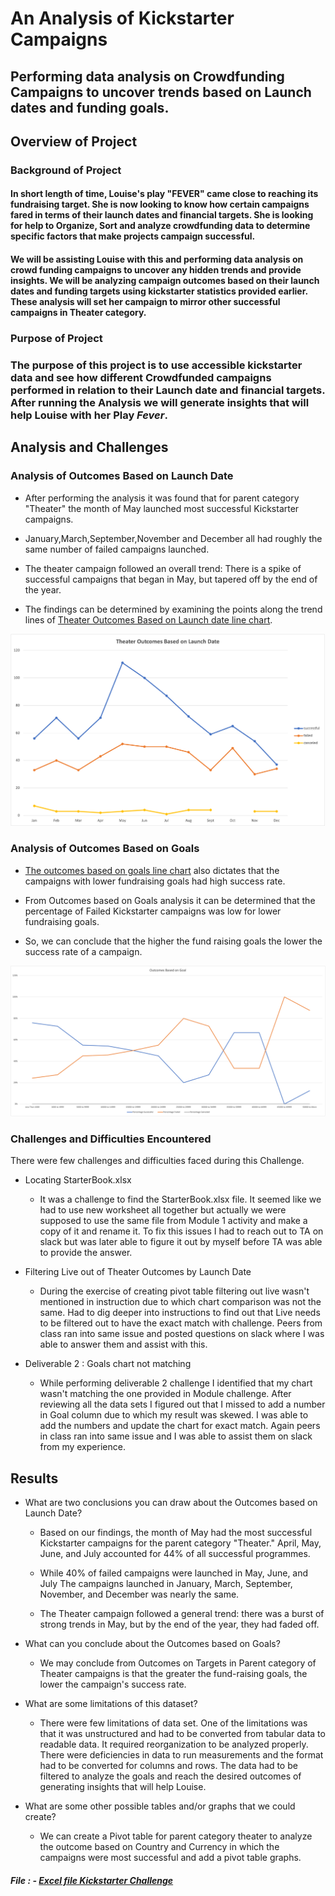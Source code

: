 
# An Analysis of Kickstarter Campaigns

  

## Performing data analysis on Crowdfunding Campaigns to uncover trends based on Launch dates and funding goals.

  

## Overview of Project

 ### Background of Project 

#### In short length of time, Louise's play "FEVER" came close to reaching its fundraising target. She is now looking to know how certain campaigns fared in terms of their launch dates and financial targets. She is looking for help to Organize, Sort and analyze crowdfunding data to determine specific factors that make projects campaign successful. 

#### We will be assisting Louise with this and performing data analysis on crowd funding campaigns to uncover any hidden trends and provide insights. We will be analyzing campaign outcomes based on their launch dates and funding targets using kickstarter statistics provided earlier. These analysis will set her campaign to mirror other successful campaigns in Theater category.

  

### Purpose of Project

  
### The purpose of this project is to use accessible kickstarter data and see how different Crowdfunded campaigns performed in relation to their Launch date and financial targets. After running the Analysis we will generate insights that will help Louise with her Play *Fever*. 

 ## Analysis and Challenges

  

### Analysis of Outcomes Based on Launch Date

  

* After performing the analysis it was found that for parent category "Theater" the month of May launched most successful Kickstarter campaigns.

  

* January,March,September,November and December all had roughly the same number of failed campaigns launched.

  

* The theater campaign followed an overall trend: There is a spike of successful campaigns that began in May, but tapered off by the end of the year.

  

* The findings can be determined by examining the points along the trend lines of [Theater Outcomes Based on Launch date line chart](https://github.com/awalindeep/Kickstarter-Analysis/blob/AwalinGHMAIN/Resources/Theater_Outcomes_vs_Launch.png).

  
![Theater Outcomes Based on Launch Date](https://github.com/awalindeep/Kickstarter-Analysis/blob/AwalinGHMAIN/Resources/Theater_Outcomes_vs_Launch.png)


  

### Analysis of Outcomes Based on Goals


  

* [The outcomes based on goals line chart](https://github.com/awalindeep/Kickstarter-Analysis/blob/AwalinGHMAIN/Resources/Outcomes_vs_Goals.png) also dictates that the campaigns with lower fundraising goals had high success rate.

*   From Outcomes based on Goals analysis it can be determined that the percentage of Failed Kickstarter campaigns was low for lower fundraising goals.
  

*   So, we can conclude that the higher the fund raising goals the lower the success rate of a campaign.

  

![Outcomes vs Goals](https://github.com/awalindeep/Kickstarter-Analysis/blob/AwalinGHMAIN/Resources/Outcomes_vs_Goals.png)

  

  

### Challenges and Difficulties Encountered

There were few challenges and difficulties faced during this Challenge.

*   Locating StarterBook.xlsx
    * It was a challenge to find the StarterBook.xlsx file. It seemed like we had to use new worksheet all together but actually we were supposed to use the same file from Module 1 activity and make a copy of it and rename it. To fix this issues I had to reach out to TA on slack but was later able to figure it out by myself before TA was able to provide the answer.

* Filtering Live out of Theater Outcomes by Launch Date
    * During the exercise of creating pivot table filtering out live wasn't mentioned in instruction due to which chart comparison was not the same. Had to dig deeper into instructions to find out that Live needs to be filtered out to have the exact match with challenge. Peers from class ran into same issue and posted questions on slack where I was able to answer them and assist with this.

* Deliverable 2 : Goals chart not matching
    * While performing deliverable 2 challenge I identified that my chart wasn't matching the one provided in Module challenge. After reviewing all the data sets I figured out that I missed to add a number in Goal column due to which my result was skewed. I was able to add the numbers and update the chart for exact match. Again peers in class ran into same issue and I was able to assist them on slack from my experience. 
  

## Results

  

- What are two conclusions you can draw about the Outcomes based on Launch Date?

  

    - Based on our findings, the month of May had the most successful Kickstarter campaigns for the parent category "Theater." April, May, June, and July accounted for 44% of all successful programmes.
  

    - While 40% of failed campaigns were launched in May, June, and July The campaigns launched in January, March, September, November, and December was nearly the same.

  

    -    The Theater campaign followed a general trend: there was a burst of strong trends in May, but by the end of the year, they had faded off.
  

- What can you conclude about the Outcomes based on Goals?

  

    - We may conclude from Outcomes on Targets in Parent category of Theater campaigns is that the greater the fund-raising goals, the lower the campaign's success rate.

  

- What are some limitations of this dataset?

     * There were few limitations of data set. One of the limitations was that it was unstructured and had to be converted from tabular data to readable data. It required reorganization to be analyzed properly. There were deficiencies in data to run measurements and the format had to be converted for columns and rows. The data had to be filtered to analyze the goals and reach the desired outcomes of generating insights that will help Louise.
     
- What are some other possible tables and/or graphs that we could create?
    * We can create a Pivot table for parent category theater to analyze the outcome based on Country and Currency in which the campaigns were most successful and add a pivot table graphs. 

##### File : - [Excel file Kickstarter Challenge](https://github.com/awalindeep/Kickstarter-Analysis/blob/AwalinGHMAIN/Resources/Kickstarter_challenge.xlsx) 
